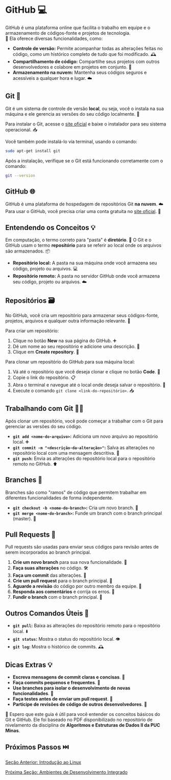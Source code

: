 # GitHub 💻

GitHub é uma plataforma online que facilita o trabalho em equipe e o armazenamento de códigos-fonte e projetos de tecnologia.  
🤯 Ela oferece diversas funcionalidades, como:

* **Controle de versão:** Permite acompanhar todas as alterações feitas no código, como um histórico completo de tudo que foi modificado. 🕰️
* **Compartilhamento de código:**  Compartilhe seus projetos com outros desenvolvedores e colabore em projetos em conjunto. 🤝
* **Armazenamento na nuvem:** Mantenha seus códigos seguros e acessíveis a qualquer hora e lugar. ☁️

## Git 🌳

Git é um sistema de controle de versão **local**, ou seja, você o instala na sua máquina e ele gerencia as versões do seu código localmente. 🚀

Para instalar o Git, acesse o [site oficial](https://git-scm.com/) e baixe o instalador para seu sistema operacional. 📥

Você também pode instalá-lo via terminal, usando o comando:

```bash
sudo apt-get install git
```

Após a instalação, verifique se o Git está funcionando corretamente com o comando:

```bash
git --version
```

## GitHub 🌐

GitHub é uma plataforma de hospedagem de repositórios Git **na nuvem**. ☁️ Para usar o GitHub, você precisa criar uma conta gratuita no [site oficial](https://github.com/). 👤

## Entendendo os Conceitos 💡

Em computação, o termo correto para "pasta" é **diretório**.  📁  O Git e o GitHub usam o termo **repositório** para se referir ao local onde os arquivos são armazenados. 📦

* **Repositório local:** A pasta na sua máquina onde você armazena seu código, projeto ou arquivos. 💻
* **Repositório remoto:** A pasta no servidor GitHub onde você armazena seu código, projeto ou arquivos. ☁️

## Repositórios 🗃️

No GitHub, você cria um repositório para armazenar seus códigos-fonte, projetos, arquivos e qualquer outra informação relevante. 📑

Para criar um repositório:

1. Clique no botão **New** na sua página do GitHub. ➕
2. Dê um nome ao seu repositório e adicione uma descrição. 📝
3. Clique em **Create repository**. 🎉

Para clonar um repositório do GitHub para sua máquina local:

1. Vá até o repositório que você deseja clonar e clique no botão **Code**. 🔗
2. Copie o link do repositório. 📋
3. Abra o terminal e navegue até o local onde deseja salvar o repositório. 🧭
4. Execute o comando `git clone <link-do-repositório>`. 📥

## Trabalhando com Git 👷‍♀️

Após clonar um repositório, você pode começar a trabalhar com o Git para gerenciar as versões do seu código. 

* **`git add <nome-do-arquivo>`:** Adiciona um novo arquivo ao repositório local. ➕
* **`git commit -m "<descrição-da-alteração>"`:** Salva as alterações no repositório local com uma mensagem descritiva. 📝
* **`git push`:** Envia as alterações do repositório local para o repositório remoto no GitHub. ⬆️

## Branches 🌳

Branches são como "ramos" de código que permitem trabalhar em diferentes funcionalidades de forma independente. 

* **`git checkout -b <nome-do-branch>`:** Cria um novo branch. 🌳
* **`git merge <nome-do-branch>`:** Funde um branch com o branch principal (master). 🤝

## Pull Requests 🤝

Pull requests são usadas para enviar seus códigos para revisão antes de serem incorporados ao branch principal. 

1. **Crie um novo branch** para sua nova funcionalidade. 🌳
2. **Faça suas alterações** no código. 🛠️
3. **Faça um commit** das alterações. 📝
4. **Crie um pull request** para o branch principal. 🤝
5. **Aguarde a revisão** do código por outro membro da equipe. 👀
6. **Responda aos comentários** e corrija os erros. 🔁
7. **Fundir o branch** com o branch principal. 🤝

## Outros Comandos Úteis 🧰

* **`git pull`:** Baixa as alterações do repositório remoto para o repositório local. ⬇️
* **`git status`:** Mostra o status do repositório local. 👁️
* **`git log`:** Mostra o histórico de commits. 🕰️

## Dicas Extras 💡

* **Escreva mensagens de commit claras e concisas**. 📝
* **Faça commits pequenos e frequentes**. 🤏
* **Use branches para isolar o desenvolvimento de novas funcionalidades**. 🌳
* **Faça testes antes de enviar um pull request**. 🧪
* **Participe de revisões de código de outros desenvolvedores**. 👀

🚀 Espero que este guia é útil para você entender os conceitos básicos do Git e GitHub. Ele foi baseado no PDF disponibilizado no repositório de nivelamento da disciplina de **Algoritmos e Estruturas de Dados II da PUC Minas**.

## Próximos Passos ⏭️

[Seção Anterior: Introdução ao Linux](introducao-linux.md)

[Próxima Seção: Ambientes de Desenvolvimento Integrado](ide-aeds-ii.md)
